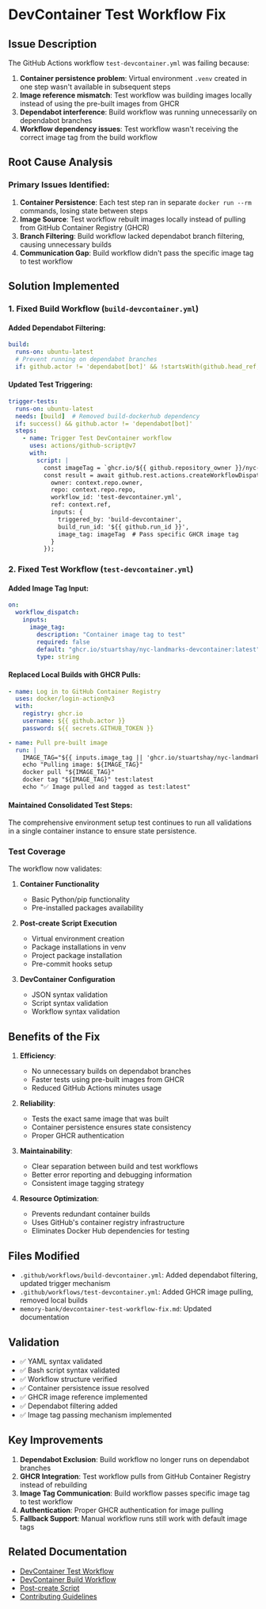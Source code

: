 # DevContainer Test Workflow Fix

## Issue Description

The GitHub Actions workflow `test-devcontainer.yml` was failing because:

1. **Container persistence problem**: Virtual environment `.venv` created in one step wasn't available in subsequent steps
1. **Image reference mismatch**: Test workflow was building images locally instead of using the pre-built images from GHCR
1. **Dependabot interference**: Build workflow was running unnecessarily on dependabot branches
1. **Workflow dependency issues**: Test workflow wasn't receiving the correct image tag from the build workflow

## Root Cause Analysis

### Primary Issues Identified:

1. **Container Persistence**: Each test step ran in separate `docker run --rm` commands, losing state between steps
1. **Image Source**: Test workflow rebuilt images locally instead of pulling from GitHub Container Registry (GHCR)
1. **Branch Filtering**: Build workflow lacked dependabot branch filtering, causing unnecessary builds
1. **Communication Gap**: Build workflow didn't pass the specific image tag to test workflow

## Solution Implemented

### 1. **Fixed Build Workflow (`build-devcontainer.yml`)**

#### Added Dependabot Filtering:

```yaml
build:
  runs-on: ubuntu-latest
  # Prevent running on dependabot branches
  if: github.actor != 'dependabot[bot]' && !startsWith(github.head_ref, 'dependabot/')
```

#### Updated Test Triggering:

```yaml
trigger-tests:
  runs-on: ubuntu-latest
  needs: [build]  # Removed build-dockerhub dependency
  if: success() && github.actor != 'dependabot[bot]'
  steps:
    - name: Trigger Test DevContainer workflow
      uses: actions/github-script@v7
      with:
        script: |
          const imageTag = `ghcr.io/${{ github.repository_owner }}/nyc-landmarks-devcontainer:${{ github.ref_name }}`;
          const result = await github.rest.actions.createWorkflowDispatch({
            owner: context.repo.owner,
            repo: context.repo.repo,
            workflow_id: 'test-devcontainer.yml',
            ref: context.ref,
            inputs: {
              triggered_by: 'build-devcontainer',
              build_run_id: '${{ github.run_id }}',
              image_tag: imageTag  # Pass specific GHCR image tag
            }
          });
```

### 2. **Fixed Test Workflow (`test-devcontainer.yml`)**

#### Added Image Tag Input:

```yaml
on:
  workflow_dispatch:
    inputs:
      image_tag:
        description: "Container image tag to test"
        required: false
        default: "ghcr.io/stuartshay/nyc-landmarks-devcontainer:latest"
        type: string
```

#### Replaced Local Builds with GHCR Pulls:

```yaml
- name: Log in to GitHub Container Registry
  uses: docker/login-action@v3
  with:
    registry: ghcr.io
    username: ${{ github.actor }}
    password: ${{ secrets.GITHUB_TOKEN }}

- name: Pull pre-built image
  run: |
    IMAGE_TAG="${{ inputs.image_tag || 'ghcr.io/stuartshay/nyc-landmarks-devcontainer:latest' }}"
    echo "Pulling image: ${IMAGE_TAG}"
    docker pull "${IMAGE_TAG}"
    docker tag "${IMAGE_TAG}" test:latest
    echo "✅ Image pulled and tagged as test:latest"
```

#### Maintained Consolidated Test Steps:

The comprehensive environment setup test continues to run all validations in a single container instance to ensure state persistence.

### Test Coverage

The workflow now validates:

1. **Container Functionality**

   - Basic Python/pip functionality
   - Pre-installed packages availability

1. **Post-create Script Execution**

   - Virtual environment creation
   - Package installations in venv
   - Project package installation
   - Pre-commit hooks setup

1. **DevContainer Configuration**

   - JSON syntax validation
   - Script syntax validation
   - Workflow syntax validation

## Benefits of the Fix

1. **Efficiency**:

   - No unnecessary builds on dependabot branches
   - Faster tests using pre-built images from GHCR
   - Reduced GitHub Actions minutes usage

1. **Reliability**:

   - Tests the exact same image that was built
   - Container persistence ensures state consistency
   - Proper GHCR authentication

1. **Maintainability**:

   - Clear separation between build and test workflows
   - Better error reporting and debugging information
   - Consistent image tagging strategy

1. **Resource Optimization**:

   - Prevents redundant container builds
   - Uses GitHub's container registry infrastructure
   - Eliminates Docker Hub dependencies for testing

## Files Modified

- `.github/workflows/build-devcontainer.yml`: Added dependabot filtering, updated trigger mechanism
- `.github/workflows/test-devcontainer.yml`: Added GHCR image pulling, removed local builds
- `memory-bank/devcontainer-test-workflow-fix.md`: Updated documentation

## Validation

- ✅ YAML syntax validated
- ✅ Bash script syntax validated
- ✅ Workflow structure verified
- ✅ Container persistence issue resolved
- ✅ GHCR image reference implemented
- ✅ Dependabot filtering added
- ✅ Image tag passing mechanism implemented

## Key Improvements

1. **Dependabot Exclusion**: Build workflow no longer runs on dependabot branches
1. **GHCR Integration**: Test workflow pulls from GitHub Container Registry instead of rebuilding
1. **Image Tag Communication**: Build workflow passes specific image tag to test workflow
1. **Authentication**: Proper GHCR authentication for image pulling
1. **Fallback Support**: Manual workflow runs still work with default image tags

## Related Documentation

- [DevContainer Test Workflow](../.github/workflows/test-devcontainer.yml)
- [DevContainer Build Workflow](../.github/workflows/build-devcontainer.yml)
- [Post-create Script](../.devcontainer/post-create-prebuilt.sh)
- [Contributing Guidelines](../CONTRIBUTING.md)
